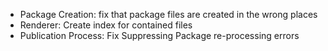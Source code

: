 * Package Creation: fix that package files are created in the wrong places 
* Renderer: Create index for contained files 
* Publication Process: Fix Suppressing Package re-processing errors
